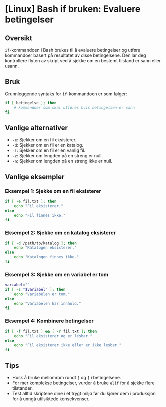 # [Linux] Bash if bruken: Evaluere betingelser

## Oversikt
`if`-kommandoen i Bash brukes til å evaluere betingelser og utføre kommandoer basert på resultatet av disse betingelsene. Den lar deg kontrollere flyten av skript ved å sjekke om en bestemt tilstand er sann eller usann.

## Bruk
Grunnleggende syntaks for `if`-kommandoen er som følger:

```bash
if [ betingelse ]; then
    # kommandoer som skal utføres hvis betingelsen er sann
fi
```

## Vanlige alternativer
- `-e`: Sjekker om en fil eksisterer.
- `-d`: Sjekker om en fil er en katalog.
- `-f`: Sjekker om en fil er en vanlig fil.
- `-z`: Sjekker om lengden på en streng er null.
- `-n`: Sjekker om lengden på en streng ikke er null.

## Vanlige eksempler

### Eksempel 1: Sjekke om en fil eksisterer
```bash
if [ -e fil.txt ]; then
    echo "Fil eksisterer."
else
    echo "Fil finnes ikke."
fi
```

### Eksempel 2: Sjekke om en katalog eksisterer
```bash
if [ -d /path/to/katalog ]; then
    echo "Katalogen eksisterer."
else
    echo "Katalogen finnes ikke."
fi
```

### Eksempel 3: Sjekke om en variabel er tom
```bash
variabel=""
if [ -z "$variabel" ]; then
    echo "Variabelen er tom."
else
    echo "Variabelen har innhold."
fi
```

### Eksempel 4: Kombinere betingelser
```bash
if [ -f fil.txt ] && [ -r fil.txt ]; then
    echo "Fil eksisterer og er lesbar."
else
    echo "Fil eksisterer ikke eller er ikke lesbar."
fi
```

## Tips
- Husk å bruke mellomrom rundt `[` og `]` i betingelsene.
- For mer komplekse betingelser, vurder å bruke `elif` for å sjekke flere tilstander.
- Test alltid skriptene dine i et trygt miljø før du kjører dem i produksjon for å unngå utilsiktede konsekvenser.